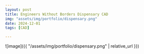 ```yaml
---
layout: post
title: Engineers Without Borders Dispensary CAD
img: "assets/img/portfolio/dispensary.png"
date: 2024-12-01
tags: [CAD]

---
```


![image]({{ "/assets/img/portfolio/dispensary.png" | relative_url }})
